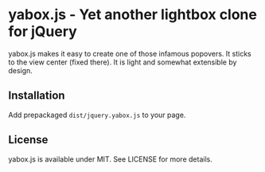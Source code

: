 # yabox.js - Yet another lightbox clone for jQuery

yabox.js makes it easy to create one of those infamous popovers. It sticks to the view center (fixed there). It is light and somewhat extensible by design.

## Installation

Add prepackaged `dist/jquery.yabox.js` to your page.

## License

yabox.js is available under MIT. See LICENSE for more details.
